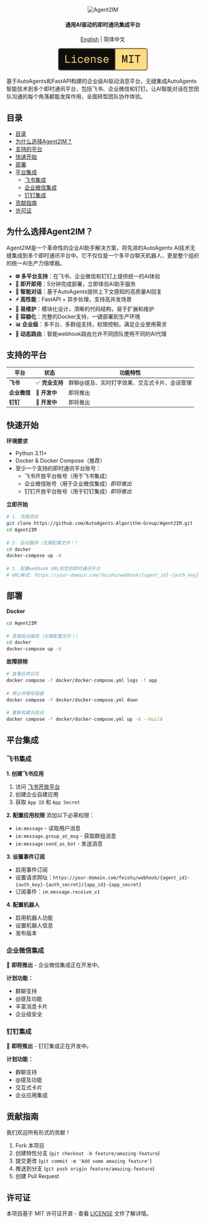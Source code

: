<div align="center">

<img src="https://img.shields.io/badge/Agent2IM-000000?style=for-the-badge&labelColor=faf9f6&color=faf9f6&logoColor=000000" alt="Agent2IM" width="280"/>

<h4>通用AI驱动的即时通讯集成平台</h4>

[English](README.md) | 简体中文

<picture>
  <source media="(prefers-color-scheme: dark)" srcset="media/dark_license.svg" />
  <img alt="License MIT" src="media/light_license.svg" />
</picture>

</div>

基于AutoAgents和FastAPI构建的企业级AI驱动消息平台，无缝集成AutoAgents智能技术到多个即时通讯平台，包括飞书、企业微信和钉钉。让AI智能对话在您团队沟通的每个角落都能发挥作用，全面转型团队协作体验。

## 目录
- [目录](#目录)
- [为什么选择Agent2IM？](#为什么选择agent2im)
- [支持的平台](#支持的平台)
- [快速开始](#快速开始)
- [部署](#部署)
- [平台集成](#平台集成)
  - [飞书集成](#飞书集成)
  - [企业微信集成](#企业微信集成)
  - [钉钉集成](#钉钉集成)
- [贡献指南](#贡献指南)
- [许可证](#许可证)

## 为什么选择Agent2IM？

Agent2IM是一个革命性的企业AI助手解决方案，将先进的AutoAgents AI技术无缝集成到多个即时通讯平台中。它不仅仅是一个多平台聊天机器人，更是整个组织的统一AI生产力倍增器。

- **🌐 多平台支持**：在飞书、企业微信和钉钉上提供统一的AI体验
- **🚀 即开即用**：5分钟完成部署，立即体验AI助手服务
- **🧠 智能对话**：基于AutoAgents提供上下文感知的高质量AI回复
- **⚡ 高性能**：FastAPI + 异步处理，支持高并发场景
- **🔧 易维护**：模块化设计，清晰的代码结构，易于扩展和维护  
- **🐳 容器化**：完整的Docker支持，一键部署到生产环境
- **📊 企业级**：多平台、多群组支持，权限控制，满足企业使用需求
- **🔄 动态路由**：智能webhook路由允许不同团队使用不同的AI代理

## 支持的平台

| 平台 | 状态 | 功能特性 |
|----------|--------|----------|
| **飞书** | ✅ **完全支持** | 群聊@提及、实时打字效果、交互式卡片、会话管理 |
| **企业微信** | 🚧 **开发中** | 即将推出 |
| **钉钉** | 🚧 **开发中** | 即将推出 |

## 快速开始

**环境要求**
- Python 3.11+
- Docker & Docker Compose（推荐）
- 至少一个支持的即时通讯平台账号：
  - 飞书开放平台账号（用于飞书集成）
  - 企业微信账号（用于企业微信集成）*即将推出*
  - 钉钉开放平台账号（用于钉钉集成）*即将推出*

**立即开始**
```bash
# 1. 克隆项目
git clone https://github.com/AutoAgents-Algorithm-Group/Agent2IM.git
cd Agent2IM

# 2. 启动服务（无需配置文件！）
cd docker
docker-compose up -d

# 3. 配置webhook URL到您的即时通讯平台
# URL格式: https://your-domain.com/feishu/webhook/{agent_id}-{auth_key}-{auth_secret}/{app_id}-{app_secret}
```

## 部署

**Docker**
```bash
cd Agent2IM

# 直接启动服务（无需配置文件！）
cd docker
docker-compose up -d
```

**故障排除**
```bash
# 查看应用日志
docker compose -f docker/docker-compose.yml logs -f app

# 停止并移除容器
docker compose -f docker/docker-compose.yml down

# 重新构建并启动
docker compose -f docker/docker-compose.yml up -d --build
```

## 平台集成

### 飞书集成

**1. 创建飞书应用**
1. 访问 [飞书开放平台](https://open.feishu.cn/)
2. 创建企业自建应用
3. 获取 `App ID` 和 `App Secret`

**2. 配置应用权限**
添加以下必需权限：
- `im:message` - 读取用户消息
- `im:message.group_at_msg` - 获取群组消息
- `im:message:send_as_bot` - 发送消息

**3. 设置事件订阅**
- 启用事件订阅
- 设置请求网址：`https://your-domain.com/feishu/webhook/{agent_id}-{auth_key}-{auth_secret}/{app_id}-{app_secret}`
- 订阅事件：`im.message.receive_v1`

**4. 配置机器人**
- 启用机器人功能
- 设置机器人信息
- 发布版本

### 企业微信集成

🚧 **即将推出** - 企业微信集成正在开发中。

**计划功能：**
- 群聊支持
- @提及功能
- 丰富消息卡片
- 企业级安全

### 钉钉集成

🚧 **即将推出** - 钉钉集成正在开发中。

**计划功能：**
- 群聊支持
- @提及功能
- 交互式卡片
- 企业应用集成


## 贡献指南

我们欢迎所有形式的贡献！

1. Fork 本项目
2. 创建特性分支 (`git checkout -b feature/amazing-feature`)
3. 提交更改 (`git commit -m 'Add some amazing feature'`)
4. 推送到分支 (`git push origin feature/amazing-feature`)
5. 创建 Pull Request

## 许可证

本项目基于 MIT 许可证开源 - 查看 [LICENSE](LICENSE) 文件了解详情。